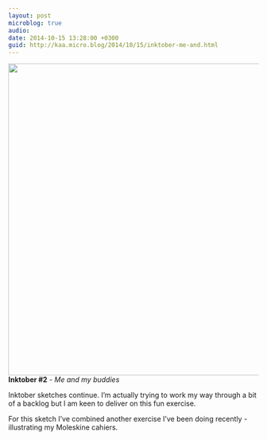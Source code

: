```yaml
---
layout: post
microblog: true
audio: 
date: 2014-10-15 13:28:00 +0300
guid: http://kaa.micro.blog/2014/10/15/inktober-me-and.html
---
```

<img src="http://www.kaa.bz/uploads/2018/b807abcc4d.jpg" alt="" width="840" height="627" class="alignnone size-full wp-image-367" /><strong>Inktober #2</strong> - <em>Me and my buddies</em>

Inktober sketches continue. I’m actually trying to work my way through a bit of a backlog but I am keen to deliver on this fun exercise.

For this sketch I’ve combined another exercise I’ve been doing recently - illustrating my Moleskine cahiers.
